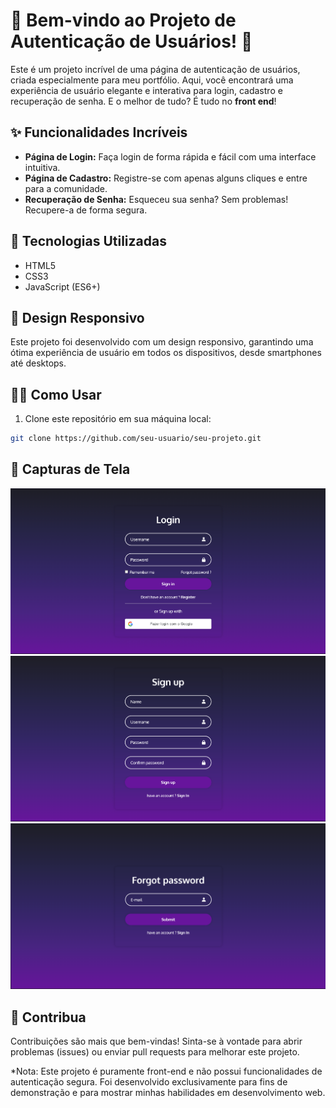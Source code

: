 # 🌟 Bem-vindo ao Projeto de Autenticação de Usuários! 🌟

Este é um projeto incrível de uma página de autenticação de usuários, criada especialmente para meu portfólio. Aqui, você encontrará uma experiência de usuário elegante e interativa para login, cadastro e recuperação de senha. E o melhor de tudo? É tudo no **front end**!

## ✨ Funcionalidades Incríveis

- **Página de Login:** Faça login de forma rápida e fácil com uma interface intuitiva.
- **Página de Cadastro:** Registre-se com apenas alguns cliques e entre para a comunidade.
- **Recuperação de Senha:** Esqueceu sua senha? Sem problemas! Recupere-a de forma segura.

## 🚀 Tecnologias Utilizadas

- HTML5
- CSS3
- JavaScript (ES6+)

## 🎨 Design Responsivo

Este projeto foi desenvolvido com um design responsivo, garantindo uma ótima experiência de usuário em todos os dispositivos, desde smartphones até desktops.

## 👩‍💻 Como Usar

1. Clone este repositório em sua máquina local:

```bash
git clone https://github.com/seu-usuario/seu-projeto.git
```


## 📸 Capturas de Tela

<img src="r-img/1.png">

<img src="r-img/2.png">

<img src="r-img/3.png">


## 🎉 Contribua

Contribuições são mais que bem-vindas! Sinta-se à vontade para abrir problemas (issues) ou enviar pull requests para melhorar este projeto.


*Nota: Este projeto é puramente front-end e não possui funcionalidades de autenticação segura. Foi desenvolvido exclusivamente para fins de demonstração e para mostrar minhas habilidades em desenvolvimento web.